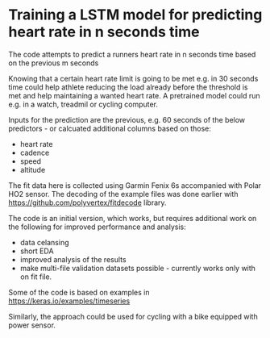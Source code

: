 # Training a LSTM model for predicting heart rate in n seconds time

The code attempts to predict a runners heart rate in n seconds time based on the previous m seconds

Knowing that a certain heart rate limit is going to be met e.g. in 30 seconds time could help athlete reducing the load already before the threshold is met and help maintaining a wanted heart rate. A pretrained model could run e.g. in a watch, treadmil or cycling computer.

Inputs for the prediction are the previous, e.g. 60 seconds of the below predictors - or calcuated additional columns based on those:
- heart rate
- cadence
- speed
- altitude

The fit data here is collected using Garmin Fenix 6s accompanied with Polar HO2 sensor. The decoding of the example files was done earlier with https://github.com/polyvertex/fitdecode library.

The code is an initial version, which works, but requires additional work on the following for improved performance and analysis:
- data celansing
- short EDA
- improved analysis of the results
- make multi-file validation datasets possible - currently works only with on fit file.

Some of the code is based on examples in https://keras.io/examples/timeseries

Similarly, the approach could be used for cycling with a bike equipped with power sensor.
